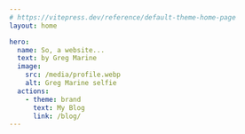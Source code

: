 ```yaml
---
# https://vitepress.dev/reference/default-theme-home-page
layout: home

hero:
  name: So, a website...
  text: by Greg Marine
  image:
    src: /media/profile.webp
    alt: Greg Marine selfie
  actions:
    - theme: brand
      text: My Blog
      link: /blog/
---
```

